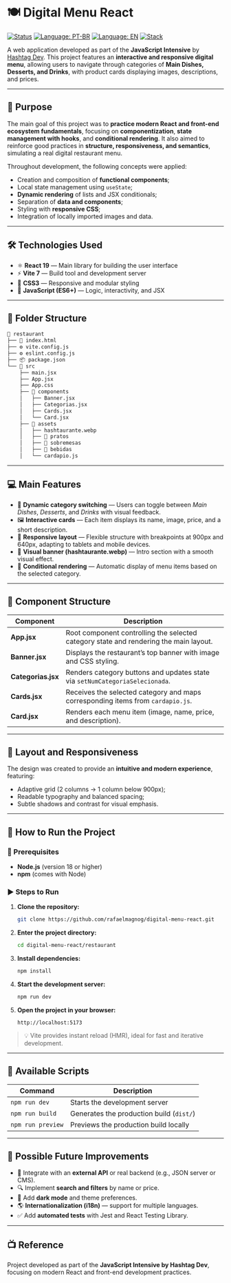 # 🍽️ Digital Menu React

[![Status](https://img.shields.io/badge/status-Completed-brightgreen)](README.md)
[![Language: PT-BR](https://img.shields.io/badge/Language-Portuguese-green)](README.md)
[![Language: EN](https://img.shields.io/badge/Language-English-red)](README.en.md)
[![Stack](https://img.shields.io/badge/Stack-React%2019%20|%20Vite%207%20|%20JavaScript-lightblue)](README.md)

A web application developed as part of the **JavaScript Intensive** by [Hashtag Dev](https://www.hashtagtreinamentos.com/).
This project features an **interactive and responsive digital menu**, allowing users to navigate through categories of **Main Dishes, Desserts, and Drinks**, with product cards displaying images, descriptions, and prices.

---

## 🧠 Purpose

The main goal of this project was to **practice modern React and front-end ecosystem fundamentals**, focusing on **componentization**, **state management with hooks**, and **conditional rendering**.
It also aimed to reinforce good practices in **structure, responsiveness, and semantics**, simulating a real digital restaurant menu.

Throughout development, the following concepts were applied:

* Creation and composition of **functional components**;
* Local state management using `useState`;
* **Dynamic rendering** of lists and JSX conditionals;
* Separation of **data and components**;
* Styling with **responsive CSS**;
* Integration of locally imported images and data.

---

## 🛠️ Technologies Used

* ⚛️ **React 19** — Main library for building the user interface
* ⚡ **Vite 7** — Build tool and development server
* 💅 **CSS3** — Responsive and modular styling
* 🧩 **JavaScript (ES6+)** — Logic, interactivity, and JSX

---

## 📁 Folder Structure

```bash
📂 restaurant
├── 📄 index.html
├── ⚙️ vite.config.js
├── ⚙️ eslint.config.js
├── 📦 package.json
└── 📁 src
    ├── main.jsx
    ├── App.jsx
    ├── App.css
    ├── 📁 components
    │   ├── Banner.jsx
    │   ├── Categorias.jsx
    │   ├── Cards.jsx
    │   └── Card.jsx
    ├── 📁 assets
    │   ├── hashtaurante.webp
    │   ├── 📁 pratos
    │   ├── 📁 sobremesas
    │   ├── 📁 bebidas
    │   └── cardapio.js
```

---

## 💻 Main Features

* 🍝 **Dynamic category switching** — Users can toggle between *Main Dishes*, *Desserts*, and *Drinks* with visual feedback.
* 🖼️ **Interactive cards** — Each item displays its name, image, price, and a short description.
* 📱 **Responsive layout** — Flexible structure with breakpoints at 900px and 640px, adapting to tablets and mobile devices.
* 🎨 **Visual banner (hashtaurante.webp)** — Intro section with a smooth visual effect.
* 🔄 **Conditional rendering** — Automatic display of menu items based on the selected category.

---

## 🧩 Component Structure

| Component          | Description                                                                           |
| ------------------ | ------------------------------------------------------------------------------------- |
| **App.jsx**        | Root component controlling the selected category state and rendering the main layout. |
| **Banner.jsx**     | Displays the restaurant’s top banner with image and CSS styling.                      |
| **Categorias.jsx** | Renders category buttons and updates state via `setNumCategoriaSelecionada`.          |
| **Cards.jsx**      | Receives the selected category and maps corresponding items from `cardapio.js`.       |
| **Card.jsx**       | Renders each menu item (image, name, price, and description).                         |

---

## 🎨 Layout and Responsiveness

The design was created to provide an **intuitive and modern experience**, featuring:

* Adaptive grid (2 columns → 1 column below 900px);
* Readable typography and balanced spacing;
* Subtle shadows and contrast for visual emphasis.

---

## 🚀 How to Run the Project

### 🔧 Prerequisites

* **Node.js** (version 18 or higher)
* **npm** (comes with Node)

### ▶️ Steps to Run

1. **Clone the repository:**

   ```bash
   git clone https://github.com/rafaelmagnog/digital-menu-react.git
   ```

2. **Enter the project directory:**

   ```bash
   cd digital-menu-react/restaurant
   ```

3. **Install dependencies:**

   ```bash
   npm install
   ```

4. **Start the development server:**

   ```bash
   npm run dev
   ```

5. **Open the project in your browser:**

   ```
   http://localhost:5173
   ```

> 💡 Vite provides instant reload (HMR), ideal for fast and iterative development.

---

## 🧰 Available Scripts

| Command           | Description                              |
| ----------------- | ---------------------------------------- |
| `npm run dev`     | Starts the development server            |
| `npm run build`   | Generates the production build (`dist/`) |
| `npm run preview` | Previews the production build locally    |

---

## 🔮 Possible Future Improvements

* 🔗 Integrate with an **external API** or real backend (e.g., JSON server or CMS).
* 🔍 Implement **search and filters** by name or price.
* 🌙 Add **dark mode** and theme preferences.
* 🌎 **Internationalization (i18n)** — support for multiple languages.
* ✅ Add **automated tests** with Jest and React Testing Library.

---

## 📺 Reference

Project developed as part of the **JavaScript Intensive by Hashtag Dev**, focusing on modern React and front-end development practices.
